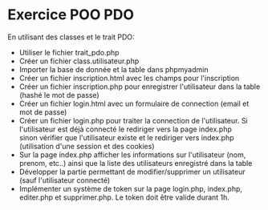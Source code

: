 # Exercice POO PDO

En utilisant des classes et le trait PDO:
* Utiliser le fichier trait_pdo.php
* Créer un fichier class.utilisateur.php
* Importer la base de donnée et la table dans phpmyadmin
* Créer un fichier inscription.html avec les champs pour l'inscription
* Créer un fichier inscription.php pour enregistrer l'utilisateur dans la table (hashé le mot de passe)
* Créer un fichier login.html avec un formulaire de connection (email et mot de passe)
* Créer un fichier login.php pour traiter la connection de l'utilisateur. Si l'utilisateur est déjà connecté le rediriger vers la page index.php  
sinon vérifier que l'utilisateur existe et le rediriger vers index.php (utilisation d'une session et des cookies)
* Sur la page index.php afficher les informations sur l'utilisateur (nom, prenom, etc..) ainsi que la liste des utilisateurs enregistré dans la table
* Développer la partie permettant de modifier/supprimer un utilisateur (sauf l'utilisateur connecté)
* Implémenter un système de token sur la page login.php, index.php, editer.php et supprimer.php. Le token doit être valide durant 1h.